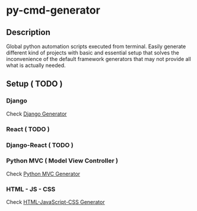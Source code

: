 # py-cmd-generator

## Description

Global python automation scripts executed from terminal.
Easily generate different kind of projects with basic and essential setup that solves the inconvenience of the default framework generators that may not provide all what is actually needed.

## Setup ( TODO )


### Django

Check [Django Generator](https://github.com/TenmaChinen/py-cmd-generator/tree/django)

### React ( TODO )

### Django-React ( TODO )

### Python MVC ( Model View Controller )
Check [Python MVC Generator](https://github.com/TenmaChinen/py-cmd-generator/tree/python-mvc)

### HTML - JS - CSS

Check [HTML-JavaScript-CSS  Generator](https://github.com/TenmaChinen/py-cmd-generator/tree/html-js)